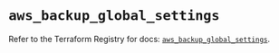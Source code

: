 # `aws_backup_global_settings`

Refer to the Terraform Registry for docs: [`aws_backup_global_settings`](https://registry.terraform.io/providers/hashicorp/aws/5.50.0/docs/resources/backup_global_settings).
